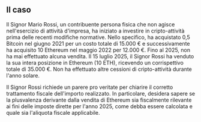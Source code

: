 ## Il caso

Il Signor Mario Rossi, un contribuente persona fisica che non agisce nell'esercizio di attività d'impresa, ha iniziato a investire in cripto-attività prima delle recenti modifiche normative. Nello specifico, ha acquistato 0,5 Bitcoin nel giugno 2021 per un costo totale di 15.000 € e successivamente ha acquisito 10 Ethereum nel maggio 2022 per 12.000 €. Fino al 2025, non ha mai effettuato alcuna vendita. Il 15 luglio 2025, il Signor Rossi ha venduto la sua intera posizione in Ethereum (10 ETH), ricevendo un corrispettivo totale di 35.000 €. Non ha effettuato altre cessioni di cripto-attività durante l'anno solare.

Il Signor Rossi richiede un parere pro veritate per chiarire il corretto trattamento fiscale dell'importo realizzato. In particolare, desidera sapere se la plusvalenza derivante dalla vendita di Ethereum sia fiscalmente rilevante ai fini delle imposte dirette per l'anno 2025, come debba essere calcolata e quale sia l'aliquota fiscale applicabile.